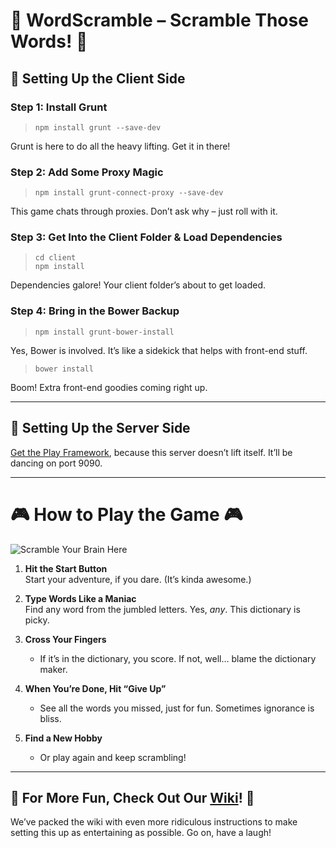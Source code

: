 
# 🎉 WordScramble – Scramble Those Words! 🎉

## 🔧 Setting Up the Client Side

### Step 1: Install Grunt
> `npm install grunt --save-dev`

Grunt is here to do all the heavy lifting. Get it in there!

### Step 2: Add Some Proxy Magic
> `npm install grunt-connect-proxy --save-dev`

This game chats through proxies. Don’t ask why – just roll with it.

### Step 3: Get Into the Client Folder & Load Dependencies
> `cd client`  
> `npm install`

Dependencies galore! Your client folder’s about to get loaded.

### Step 4: Bring in the Bower Backup
> `npm install grunt-bower-install`

Yes, Bower is involved. It’s like a sidekick that helps with front-end stuff.

> `bower install`

Boom! Extra front-end goodies coming right up.

---

## 🔨 Setting Up the Server Side

[Get the Play Framework](https://www.playframework.com/), because this server doesn’t lift itself. It’ll be dancing on port 9090.

---

# 🎮 How to Play the Game 🎮

![Scramble Your Brain Here](https://cloud.githubusercontent.com/assets/12490979/18345344/3eb31cf4-75e5-11e6-9e41-8a767b1eb99a.gif)

1. **Hit the Start Button**  
   Start your adventure, if you dare. (It’s kinda awesome.)

2. **Type Words Like a Maniac**  
   Find any word from the jumbled letters. Yes, *any*. This dictionary is picky.

3. **Cross Your Fingers**  
   - If it’s in the dictionary, you score. If not, well… blame the dictionary maker.

4. **When You’re Done, Hit “Give Up”**  
   - See all the words you missed, just for fun. Sometimes ignorance is bliss.

5. **Find a New Hobby**  
   - Or play again and keep scrambling!

---

## 🎈 For More Fun, Check Out Our [Wiki](https://github.com/Koaha/WordScramble/wiki)! 🎈
We’ve packed the wiki with even more ridiculous instructions to make setting this up as entertaining as possible. Go on, have a laugh!
